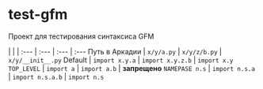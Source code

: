 # test-gfm
Проект для тестирования синтаксиса GFM

 | | | 
:--- | :--- | :--- | :---
Путь в Аркадии | `x/y/a.py` | `x/y/z/b.py` | `x/y/__init__.py`
Default | `import x.y.a` | `import x.y.z.b` | `import x.y`
`TOP_LEVEL` | `import a` | `import a.b` | **запрещено**
`NAMEPASE n.s` | `import n.s.a` | `import n.s.a.b` | `import n.s`
